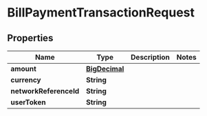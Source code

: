 
# BillPaymentTransactionRequest

## Properties
Name | Type | Description | Notes
------------ | ------------- | ------------- | -------------
**amount** | [**BigDecimal**](BigDecimal.md) |  | 
**currency** | **String** |  | 
**networkReferenceId** | **String** |  | 
**userToken** | **String** |  | 



